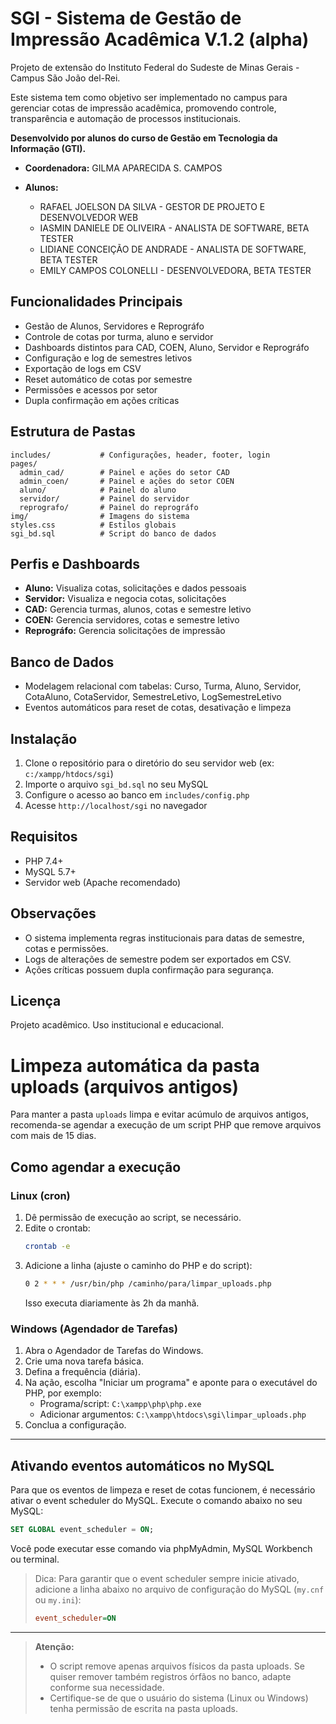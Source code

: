 # SGI - Sistema de Gestão de Impressão Acadêmica V.1.2 (alpha)

Projeto de extensão do Instituto Federal do Sudeste de Minas Gerais - Campus São João del-Rei.

Este sistema tem como objetivo ser implementado no campus para gerenciar cotas de impressão acadêmica, promovendo controle, transparência e automação de processos institucionais.

**Desenvolvido por alunos do curso de Gestão em Tecnologia da Informação (GTI).**

- **Coordenadora:** GILMA APARECIDA S. CAMPOS
- **Alunos:**

  - RAFAEL JOELSON DA SILVA - GESTOR DE PROJETO E DESENVOLVEDOR WEB
  - IASMIN DANIELE DE OLIVEIRA - ANALISTA DE SOFTWARE, BETA TESTER
  - LIDIANE CONCEIÇÃO DE ANDRADE - ANALISTA DE SOFTWARE, BETA TESTER
  - EMILY CAMPOS COLONELLI - DESENVOLVEDORA, BETA TESTER


## Funcionalidades Principais

- Gestão de Alunos, Servidores e Reprográfo
- Controle de cotas por turma, aluno e servidor
- Dashboards distintos para CAD, COEN, Aluno, Servidor e Reprográfo
- Configuração e log de semestres letivos
- Exportação de logs em CSV
- Reset automático de cotas por semestre
- Permissões e acessos por setor
- Dupla confirmação em ações críticas

## Estrutura de Pastas

```
includes/           # Configurações, header, footer, login
pages/
  admin_cad/        # Painel e ações do setor CAD
  admin_coen/       # Painel e ações do setor COEN
  aluno/            # Painel do aluno
  servidor/         # Painel do servidor
  reprografo/       # Painel do reprográfo
img/                # Imagens do sistema
styles.css          # Estilos globais
sgi_bd.sql          # Script do banco de dados
```

## Perfis e Dashboards

- **Aluno:** Visualiza cotas, solicitações e dados pessoais
- **Servidor:** Visualiza e negocia cotas, solicitações
- **CAD:** Gerencia turmas, alunos, cotas e semestre letivo
- **COEN:** Gerencia servidores, cotas e semestre letivo
- **Reprográfo:** Gerencia solicitações de impressão

## Banco de Dados

- Modelagem relacional com tabelas: Curso, Turma, Aluno, Servidor, CotaAluno, CotaServidor, SemestreLetivo, LogSemestreLetivo
- Eventos automáticos para reset de cotas, desativação e limpeza

## Instalação

1. Clone o repositório para o diretório do seu servidor web (ex: `c:/xampp/htdocs/sgi`)
2. Importe o arquivo `sgi_bd.sql` no seu MySQL
3. Configure o acesso ao banco em `includes/config.php`
4. Acesse `http://localhost/sgi` no navegador

## Requisitos
- PHP 7.4+
- MySQL 5.7+
- Servidor web (Apache recomendado)

## Observações
- O sistema implementa regras institucionais para datas de semestre, cotas e permissões.
- Logs de alterações de semestre podem ser exportados em CSV.
- Ações críticas possuem dupla confirmação para segurança.

## Licença
Projeto acadêmico. Uso institucional e educacional.

# Limpeza automática da pasta uploads (arquivos antigos)

Para manter a pasta `uploads` limpa e evitar acúmulo de arquivos antigos, recomenda-se agendar a execução de um script PHP que remove arquivos com mais de 15 dias.

## Como agendar a execução

### Linux (cron)
1. Dê permissão de execução ao script, se necessário.
2. Edite o crontab:
   ```sh
   crontab -e
   ```
3. Adicione a linha (ajuste o caminho do PHP e do script):
   ```sh
   0 2 * * * /usr/bin/php /caminho/para/limpar_uploads.php
   ```
   Isso executa diariamente às 2h da manhã.

### Windows (Agendador de Tarefas)
1. Abra o Agendador de Tarefas do Windows.
2. Crie uma nova tarefa básica.
3. Defina a frequência (diária).
4. Na ação, escolha "Iniciar um programa" e aponte para o executável do PHP, por exemplo:
   - Programa/script: `C:\xampp\php\php.exe`
   - Adicionar argumentos: `C:\xampp\htdocs\sgi\limpar_uploads.php`
5. Conclua a configuração.

---

## Ativando eventos automáticos no MySQL

Para que os eventos de limpeza e reset de cotas funcionem, é necessário ativar o event scheduler do MySQL. Execute o comando abaixo no seu MySQL:

```sql
SET GLOBAL event_scheduler = ON;
```

Você pode executar esse comando via phpMyAdmin, MySQL Workbench ou terminal.

> Dica: Para garantir que o event scheduler sempre inicie ativado, adicione a linha abaixo no arquivo de configuração do MySQL (`my.cnf` ou `my.ini`):
> 
> ```ini
> event_scheduler=ON
> ```

---

> **Atenção:**
> - O script remove apenas arquivos físicos da pasta uploads. Se quiser remover também registros órfãos no banco, adapte conforme sua necessidade.
> - Certifique-se de que o usuário do sistema (Linux ou Windows) tenha permissão de escrita na pasta uploads.
